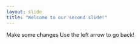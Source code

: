 ```yaml
---
layout: slide
title: "Welcome to our second slide!"
---
```

Make some changes 
Use the left arrow to go back!
